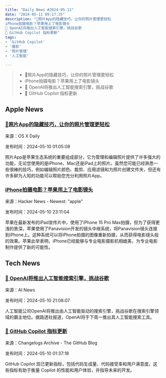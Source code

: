 ```yaml
---
title: "Daily News #2024-05-11"
date: "2024-05-11 09:17:35"
description: "🌟照片App的隐藏技巧，让你的照片管理更轻松
iPhone拍摄电影？苹果用上了电影镜头
🤖️ OpenAI将推出人工智能搜索引擎，挑战谷歌
🎉 GitHub Copilot 指标更新"
tags: 
- 'GitHub Copilot'
- '摄影'
- '照片管理'
- '人工智能'

---
```


> - 🌟照片App的隐藏技巧，让你的照片管理更轻松
> - iPhone拍摄电影？苹果用上了电影镜头
> - 🤖️ OpenAI将推出人工智能搜索引擎，挑战谷歌
> - 🎉 GitHub Copilot 指标更新

## Apple News

### [🌟照片App的隐藏技巧，让你的照片管理更轻松](https://osxdaily.com/2024/05/09/overlooked-photos-app-tips-iphone-ipad-mac/)

来源：OS X Daily

发布时间：2024-05-10 01:05:08

照片App是苹果生态系统的重要组成部分，它为管理和编辑照片提供了许多强大的功能，无论您使用的是iPhone、Mac还是iPad上的照片。虽然您可能已经熟悉一些很棒的技巧，例如编辑照片颜色、裁剪、应用滤镜和为照片创建文件夹，但还有许多鲜为人知的功能可以帮助您充分利用照片App。

### [iPhone拍摄电影？苹果用上了电影镜头](https://prolost.com/blog/panavision-iphone)

来源：Hacker News - Newest: "apple"

发布时间：2024-05-10 23:11:04

苹果在最新发布的iPad宣传片中，使用了iPhone 15 Pro Max拍摄，但为了获得更浅的景深，苹果使用了Panavision开发的镜头中继系统，将Panavision镜头连接到iPhone上。这种系统可以将iPhone拍摄的图像重新拍摄，从而获得电影镜头般的效果。苹果此举表明，iPhone已经能够与专业电影摄影机相媲美，为专业电影制作提供了新的可能性。

## Tech News

### [🤖️ OpenAI将推出人工智能搜索引擎，挑战谷歌](https://www.artificialintelligence-news.com/2024/05/10/openai-set-unveil-ai-driven-challenger-google-search/)

来源：AI News

发布时间：2024-05-10 21:08:07

人工智能公司OpenAI将推出由人工智能驱动的搜索引擎，挑战谷歌在搜索引擎领域的霸主地位。据路透社报道，OpenAI将于下周一推出其人工智能搜索工具。

### [🎉 GitHub Copilot 指标更新](https://github.blog/changelog/2024-05-09-github-copilot-metrics-updates)

来源：Changelogs Archive - The GitHub Blog

发布时间：2024-05-10 01:37:18

GitHub Copilot 现已更新指标，包括代码生成量、代码接受率和用户满意度。这些指标有助于衡量 Copilot 的性能和用户体验，并指导未来的开发。
